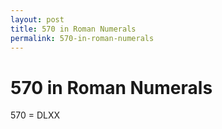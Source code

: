 ```yaml
---
layout: post
title: 570 in Roman Numerals
permalink: 570-in-roman-numerals
---
```


# 570 in Roman Numerals

570 = DLXX
